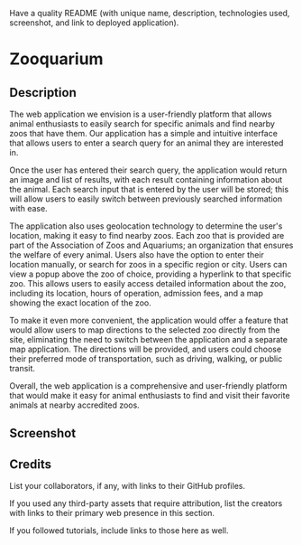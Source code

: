 Have a quality README (with unique name, description,
technologies used, screenshot, and link to deployed application).

# Zooquarium

## Description
The web application we envision is a user-friendly platform that allows animal enthusiasts to easily search for specific animals and find nearby zoos that have them. Our application has a simple and intuitive interface that allows users to enter a search query for an animal they are interested in.

Once the user has entered their search query, the application would return an image and list of results, with each result containing information about the animal. Each search input that is entered by the user will be stored; this will allow users to easily switch between previously searched information with ease.

The application also uses geolocation technology to determine the user's location, making it easy to find nearby zoos. Each zoo that is provided are part of the Association of Zoos and Aquariums; an organization that ensures the welfare of every animal. Users also have the option to enter their location manually, or search for zoos in a specific region or city. Users can view a popup above the zoo of choice, providing a hyperlink to that specific zoo. This allows users to easily access detailed information about the zoo, including its location, hours of operation, admission fees, and a map showing the exact location of the zoo.

To make it even more convenient, the application would offer a feature that would allow users to map directions to the selected zoo directly from the site, eliminating the need to switch between the application and a separate map application. The directions will be provided, and users could choose their preferred mode of transportation, such as driving, walking, or public transit.

Overall, the web application is a comprehensive and user-friendly platform that would make it easy for animal enthusiasts to find and visit their favorite animals at nearby accredited zoos.

## Screenshot

## Credits

List your collaborators, if any, with links to their GitHub profiles.

If you used any third-party assets that require attribution, list the creators with links to their primary web presence in this section.

If you followed tutorials, include links to those here as well.